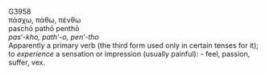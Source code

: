 <body>
  <p>G3958<br>  πάσχω, πάθω, πένθω  <br> paschō  pathō  penthō  <br><i>pas‘-kho,</i> <i>path‘-o,</i> <i>pen‘-tho </i><br>Apparently a primary verb (the third form used only in certain tenses for it); to <i>experience</i> a sensation or impression (usually painful): - feel, passion, suffer, vex.<br></p>
 </body>
